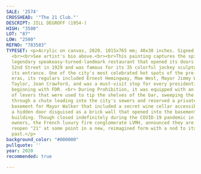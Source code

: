 ```yaml
---
SALE: '2574'
CROSSHEAD: '"The 21 Club."'
DESCRIPT: JILL DEGROFF (1954-)
HIGH: "3500"
LOT: "87"
LOW: "2500"
REFNO: "783583"
TYPESET: <p>Acrylic on canvas, 2020. 1015x765 mm; 40x30 inches. Signed lower right.
  <br><br>See artist's bio above.<br><br>This painting captures the spirit of the
  legendary speakeasy-turned-landmark restaurant that opened its doors at 21 West
  52nd Street in 1929 and was famous for its 35 colorful jockey sculptures that lined
  its entrance. One of the city's most celebrated hot spots of the pre- and post-Prohibition
  eras, its regulars included Ernest Hemingway, Mae West, Mayor Jimmy Walker, Elizabeth
  Taylor, Joan Crawford, and was a must-visit stop for every presidential candidate
  beginning with FDR. <br> During Prohibition, it was equipped with an elaborate system
  of levers that were used to tip the shelves of the bar, sweeping the liquor bottles
  through a chute leading into the city's sewers and reserved a private bar in the
  basement for Mayor Walker that included a secret wine cellar accessible only through
  a hidden door disguised as a brick wall that opened into the basement of the adjacent
  building. Though closed indefinitely during the COVID-19 pandemic in 2020, its current
  owners, the French luxury firm conglomerate LVMH, announced they are planning to
  reopen "21" at some point in a new, reimagined form with a nod to its distinctive
  past.</p>
background_color: "#000000"
pullquote: ''
year: 2020
recommended: true

---
```


